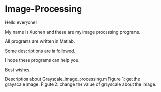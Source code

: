 # Image-Processing

Hello everyone!

My name is Xuchen and these are my image processing programs.

All programs are written in Matlab.

Some descriptions are in followed.

I hope these programs can help you.

Best wishes.


Description about Grayscale_image_processing.m
    Figure 1: get the grayscale image.
    Figute 2: change the value of grayscale about the image. 
